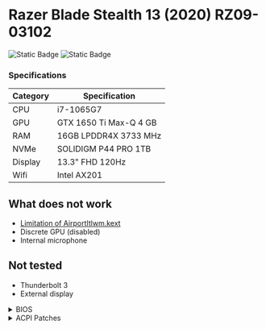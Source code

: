 # Razer Blade Stealth 13 (2020) RZ09-03102
![Static Badge](https://img.shields.io/badge/0.9.6-blue?label=OpenCore)
![Static Badge](https://img.shields.io/badge/Monterey-blueviolet?label=MacOS)

### Specifications

|Category|Specification|
|---|---|
|CPU|i7-1065G7|
|GPU|GTX 1650 Ti Max-Q 4 GB|
|RAM|16GB LPDDR4X 3733 MHz|
|NVMe|SOLIDIGM P44 PRO 1TB|
|Display|13.3" FHD 120Hz|
|Wifi|Intel AX201|

## What does not work

- [Limitation of AirportItlwm.kext](https://openintelwireless.github.io/itlwm/FAQ.html#limitation-of-airportitlwm-kext)
- Discrete GPU (disabled)
- Internal microphone

## Not tested

- Thunderbolt 3
- External display

<details>  
<summary>BIOS</summary>
<br>

|Firmware|Version|
|---|---|
|System BIOS|1.04|
|EC FW|1.01|
|MCU FW|1.00.00.00|

- `Advanced`
    - `Thunderbolt(TM) Configuration`
        - `Security Level`: No Security
- `Chipset`
    - `SATA And RST Configuration`
        - `SATA Mode Selection`: AHCI
- `Security`
    - `Secure Boot`
        - `Secure Boot`: Disabled
- `Boot`
    - `Fast Boot`: Disabled
- `Boot`
    - `CSM Configuration`
        - `CSM Support`: Disabled

</details>

<details>  
<summary>ACPI Patches</summary>
<br>

- `SSDT-AWAC`: Fix the system clocks.
- `SSDT-DDGPU`: Disable the discrete GPU.
- `SSDT-EC-USBX`: Create a simple "fake" EC device and fix USB power.
- `SSDT-PLUG`: Allow the kernel's XCPM(XNU's CPU Power Management) to manage our CPU's power management.
- `SSDT-PNLF`: Create a PNLF device with a hardware ID of APP0002 to fix backlight.
- `SSDT-RHUB`: Turn off the RHUB device and force macOS to manually rebuild the USB ports.
- `SSDT-TPAD`: Enable I2C touchpad by returning zero in the _STA method of TPD0.
- `SSDT-XOSI`: Enable I2C devices such as trackpads.

</details>